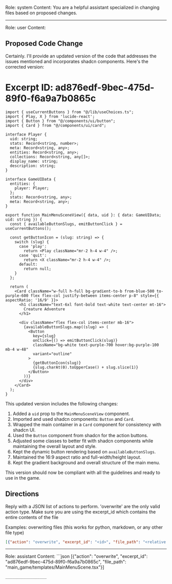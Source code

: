 Role: system
Content: You are a helpful assistant specialized in changing files based on proposed changes.
__________________
Role: user
Content: 
## Proposed Code Change
Certainly. I'll provide an updated version of the code that addresses the issues mentioned and incorporates shadcn components. Here's the corrected version:

# Excerpt ID: ad876edf-9bec-475d-89f0-f6a9a7b0865c
```tsx main_game/templates/MainMenuScene.tsx
import { useCurrentButtons } from "@/lib/useChoices.ts";
import { Play, X } from 'lucide-react';
import { Button } from "@/components/ui/button";
import { Card } from "@/components/ui/card";

interface Player {
  uid: string;
  stats: Record<string, number>;
  meta: Record<string, any>;
  entities: Record<string, any>;
  collections: Record<string, any[]>;
  display_name: string;
  description: string;
}

interface GameUIData {
  entities: {
    player: Player;
  };
  stats: Record<string, any>;
  meta: Record<string, any>;
}

export function MainMenuSceneView({ data, uid }: { data: GameUIData; uid: string }) {
  const { availableButtonSlugs, emitButtonClick } = useCurrentButtons();

  const getButtonIcon = (slug: string) => {
    switch (slug) {
      case 'play':
        return <Play className="mr-2 h-4 w-4" />;
      case 'quit':
        return <X className="mr-2 h-4 w-4" />;
      default:
        return null;
    }
  };

  return (
    <Card className="w-full h-full bg-gradient-to-b from-blue-500 to-purple-600 flex flex-col justify-between items-center p-8" style={{ aspectRatio: '16/9' }}>
      <h1 className="text-6xl font-bold text-white text-center mt-16">
        Creature Adventure
      </h1>

      <div className="flex flex-col items-center mb-16">
        {availableButtonSlugs.map((slug) => (
          <Button
            key={slug}
            onClick={() => emitButtonClick(slug)}
            className="bg-white text-purple-700 hover:bg-purple-100 mb-4 w-48"
            variant="outline"
          >
            {getButtonIcon(slug)}
            {slug.charAt(0).toUpperCase() + slug.slice(1)}
          </Button>
        ))}
      </div>
    </Card>
  );
}
```

This updated version includes the following changes:

1. Added a `uid` prop to the `MainMenuSceneView` component.
2. Imported and used shadcn components: `Button` and `Card`.
3. Wrapped the main container in a `Card` component for consistency with shadcn UI.
4. Used the `Button` component from shadcn for the action buttons.
5. Adjusted some classes to better fit with shadcn components while maintaining the overall layout and style.
6. Kept the dynamic button rendering based on `availableButtonSlugs`.
7. Maintained the 16:9 aspect ratio and full-width/height layout.
8. Kept the gradient background and overall structure of the main menu.

This version should now be compliant with all the guidelines and ready to use in the game.

## Directions
Reply with a JSON list of actions to perform. 'overwrite' are the only valid action type. 
Make sure you are using the excerpt_id which contains the entire contents of the file

Examples:
overwriting files (this works for python, markdown, or any other file type)
```json output_example1
[{"action": "overwrite", "excerpt_id": "<id>", "file_path": "<relative file path>"}]
```

__________________
Role: assistant
Content: ```json
[{"action": "overwrite", "excerpt_id": "ad876edf-9bec-475d-89f0-f6a9a7b0865c", "file_path": "main_game/templates/MainMenuScene.tsx"}]
```
__________________
